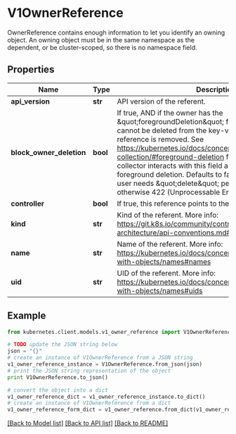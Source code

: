 # V1OwnerReference

OwnerReference contains enough information to let you identify an owning object. An owning object must be in the same namespace as the dependent, or be cluster-scoped, so there is no namespace field.

## Properties
Name | Type | Description | Notes
------------ | ------------- | ------------- | -------------
**api_version** | **str** | API version of the referent. | 
**block_owner_deletion** | **bool** | If true, AND if the owner has the \&quot;foregroundDeletion\&quot; finalizer, then the owner cannot be deleted from the key-value store until this reference is removed. See https://kubernetes.io/docs/concepts/architecture/garbage-collection/#foreground-deletion for how the garbage collector interacts with this field and enforces the foreground deletion. Defaults to false. To set this field, a user needs \&quot;delete\&quot; permission of the owner, otherwise 422 (Unprocessable Entity) will be returned. | [optional] 
**controller** | **bool** | If true, this reference points to the managing controller. | [optional] 
**kind** | **str** | Kind of the referent. More info: https://git.k8s.io/community/contributors/devel/sig-architecture/api-conventions.md#types-kinds | 
**name** | **str** | Name of the referent. More info: https://kubernetes.io/docs/concepts/overview/working-with-objects/names#names | 
**uid** | **str** | UID of the referent. More info: https://kubernetes.io/docs/concepts/overview/working-with-objects/names#uids | 

## Example

```python
from kubernetes.client.models.v1_owner_reference import V1OwnerReference

# TODO update the JSON string below
json = "{}"
# create an instance of V1OwnerReference from a JSON string
v1_owner_reference_instance = V1OwnerReference.from_json(json)
# print the JSON string representation of the object
print V1OwnerReference.to_json()

# convert the object into a dict
v1_owner_reference_dict = v1_owner_reference_instance.to_dict()
# create an instance of V1OwnerReference from a dict
v1_owner_reference_form_dict = v1_owner_reference.from_dict(v1_owner_reference_dict)
```
[[Back to Model list]](../README.md#documentation-for-models) [[Back to API list]](../README.md#documentation-for-api-endpoints) [[Back to README]](../README.md)


